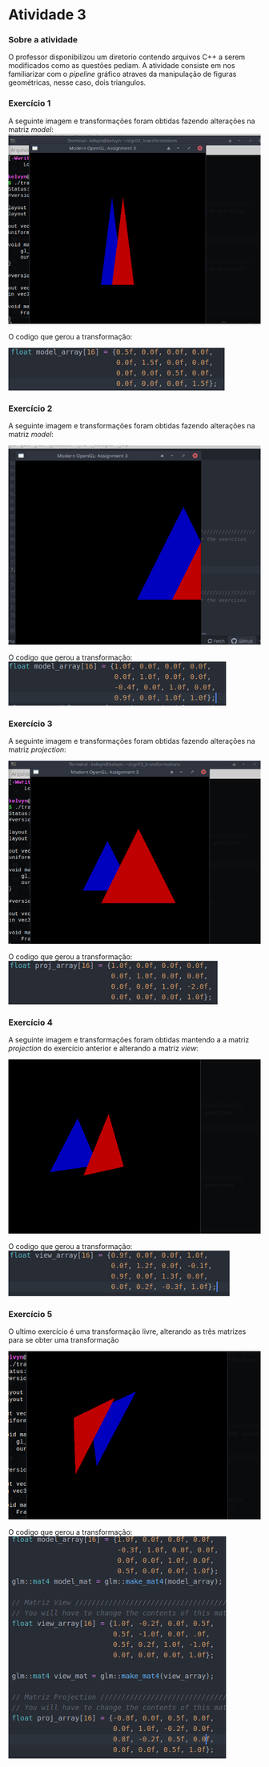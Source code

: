 # Atividade 3

### Sobre a atividade
  O professor disponibilizou um diretorio contendo arquivos C++ a serem modificados como as questões pediam.
  A atividade consiste em nos familiarizar com o *pipeline* gráfico atraves da manipulação de figuras geométricas, nesse caso, dois triangulos.
  
### Exercício 1
A seguinte imagem e transformações foram obtidas fazendo alterações na matriz *model*:
  ![](Imagens/scale.png)

  O codigo que gerou a transformação:
  
  
  ![](Imagens/code1.png)

### Exercício 2
A seguinte imagem e transformações foram obtidas fazendo alterações na matriz *model*:

![](Imagens/translation.png)

O codigo que gerou a transformação:
![](Imagens/code2.png)

### Exercício 3
A seguinte imagem e transformações foram obtidas fazendo alterações na matriz *projection*:

![](Imagens/proj.png)

O codigo que gerou a transformação:
![](Imagens/code3.png)

### Exercício 4
A seguinte imagem e transformações foram obtidas mantendo a a matriz *projection* do exercício anterior e alterando a matriz *view*:

![](Imagens/4.png)

O codigo que gerou a transformação:
![](Imagens/code4.png)

### Exercício 5
O ultimo exercício é uma transformação livre, alterando as três matrizes para se obter uma transformação

![](Imagens/freesstyle.png)

O codigo que gerou a transformação:
![](Imagens/code5.png)
